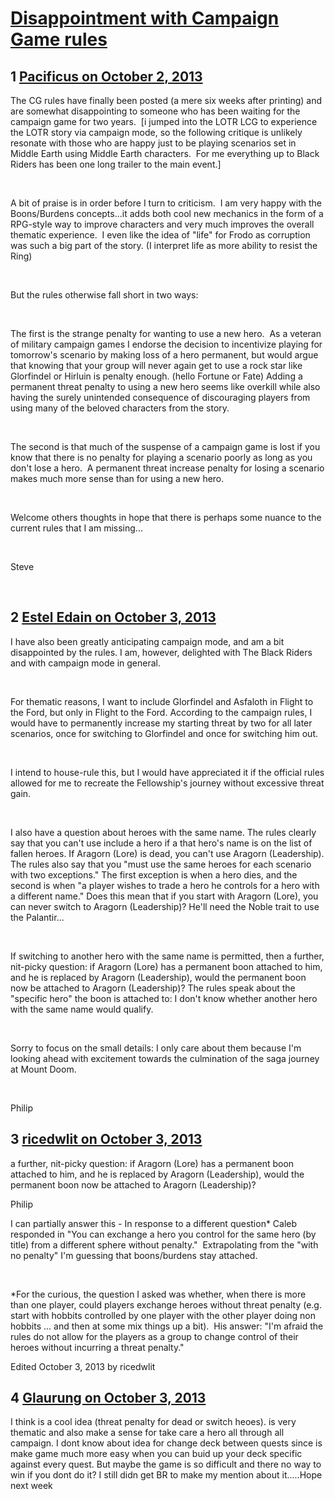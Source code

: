 # [Disappointment with Campaign Game rules](https://community.fantasyflightgames.com/topic/91375-disappointment-with-campaign-game-rules/)

## 1 [Pacificus on October 2, 2013](https://community.fantasyflightgames.com/topic/91375-disappointment-with-campaign-game-rules/?do=findComment&comment=879328)

The CG rules have finally been posted (a mere six weeks after printing) and are somewhat disappointing to someone who has been waiting for the campaign game for two years.  [i jumped into the LOTR LCG to experience the LOTR story via campaign mode, so the following critique is unlikely resonate with those who are happy just to be playing scenarios set in Middle Earth using Middle Earth characters.  For me everything up to Black Riders has been one long trailer to the main event.]  

 

A bit of praise is in order before I turn to criticism.  I am very happy with the Boons/Burdens concepts...it adds both cool new mechanics in the form of a RPG-style way to improve characters and very much improves the overall thematic experience.  I even like the idea of "life" for Frodo as corruption was such a big part of the story. (I interpret life as more ability to resist the Ring)

 

But the rules otherwise fall short in two ways:

 

The first is the strange penalty for wanting to use a new hero.  As a veteran of military campaign games I endorse the decision to incentivize playing for tomorrow's scenario by making loss of a hero permanent, but would argue that knowing that your group will never again get to use a rock star like Glorfindel or Hirluin is penalty enough. (hello Fortune or Fate) Adding a permanent threat penalty to using a new hero seems like overkill while also having the surely unintended consequence of discouraging players from using many of the beloved characters from the story.  

 

The second is that much of the suspense of a campaign game is lost if you know that there is no penalty for playing a scenario poorly as long as you don't lose a hero.  A permanent threat increase penalty for losing a scenario makes much more sense than for using a new hero.

 

Welcome others thoughts in hope that there is perhaps some nuance to the current rules that I am missing...

 

Steve

 

## 2 [Estel Edain on October 3, 2013](https://community.fantasyflightgames.com/topic/91375-disappointment-with-campaign-game-rules/?do=findComment&comment=880394)

I have also been greatly anticipating campaign mode, and am a bit disappointed by the rules. I am, however, delighted with The Black Riders and with campaign mode in general.

 

For thematic reasons, I want to include Glorfindel and Asfaloth in Flight to the Ford, but only in Flight to the Ford. According to the campaign rules, I would have to permanently increase my starting threat by two for all later scenarios, once for switching to Glorfindel and once for switching him out.

 

I intend to house-rule this, but I would have appreciated it if the official rules allowed for me to recreate the Fellowship's journey without excessive threat gain.

 

I also have a question about heroes with the same name. The rules clearly say that you can't use include a hero if a that hero's name is on the list of fallen heroes. If Aragorn (Lore) is dead, you can't use Aragorn (Leadership). The rules also say that you "must use the same heroes for each scenario with two exceptions." The first exception is when a hero dies, and the second is when "a player wishes to trade a hero he controls for a hero with a different name." Does this mean that if you start with Aragorn (Lore), you can never switch to Aragorn (Leadership)? He'll need the Noble trait to use the Palantir...

 

If switching to another hero with the same name is permitted, then a further, nit-picky question: if Aragorn (Lore) has a permanent boon attached to him, and he is replaced by Aragorn (Leadership), would the permanent boon now be attached to Aragorn (Leadership)? The rules speak about the "specific hero" the boon is attached to: I don't know whether another hero with the same name would qualify.

 

Sorry to focus on the small details: I only care about them because I'm looking ahead with excitement towards the culmination of the saga journey at Mount Doom.

 

Philip

## 3 [ricedwlit on October 3, 2013](https://community.fantasyflightgames.com/topic/91375-disappointment-with-campaign-game-rules/?do=findComment&comment=880412)

a further, nit-picky question: if Aragorn (Lore) has a permanent boon attached to him, and he is replaced by Aragorn (Leadership), would the permanent boon now be attached to Aragorn (Leadership)? 

Philip

I can partially answer this - In response to a different question* Caleb responded in "You can exchange a hero you control for the same hero (by title) from a different sphere without penalty."  Extrapolating from the "with no penalty" I'm guessing that boons/burdens stay attached.

 

*For the curious, the question I asked was whether, when there is more than one player, could players exchange heroes without threat penalty (e.g. start with hobbits controlled by one player with the other player doing non hobbits ... and then at some mix things up a bit).  His answer: "I'm afraid the rules do not allow for the players as a group to change control of their heroes without incurring a threat penalty."

Edited October 3, 2013 by ricedwlit

## 4 [Glaurung on October 3, 2013](https://community.fantasyflightgames.com/topic/91375-disappointment-with-campaign-game-rules/?do=findComment&comment=880491)

I think is a cool idea (threat penalty for dead or switch heoes). is very thematic and also make a sense for take care a hero all through all campaign. I dont know about idea for change deck between quests since is make game much more easy when you can buid up your deck specific against every quest. But maybe the game is so difficult and there no way to win if you dont do it? I still didn get BR to make my mention about it.....Hope next week

